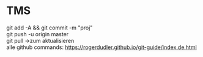 # TMS
git add -A && git commit -m "proj"<br />
git push -u origin master<br />
git pull     ->zum aktualisieren<br />
alle github commands: https://rogerdudler.github.io/git-guide/index.de.html